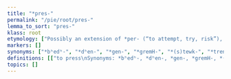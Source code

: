 ```yaml
---
title: "*pres-"
permalink: "/pie/root/pres-"
lemma_to_sort: "pres-"
klass: root
etymology: ["Possibly an extension of *per- (“to attempt, try, risk”), but this is guesswork."]
markers: []
synonyms: ["*bʰedʰ-", "*dʰen-", "*gen-", "*gremH-", "*(s)tewk-", "*trenkʷ-"]
definitions: [["to press\nSynonyms: *bʰedʰ-, *dʰen-, *gen-, *gremH-, *(s)tewk-, *trenkʷ-"]]
topics: []
---
```

